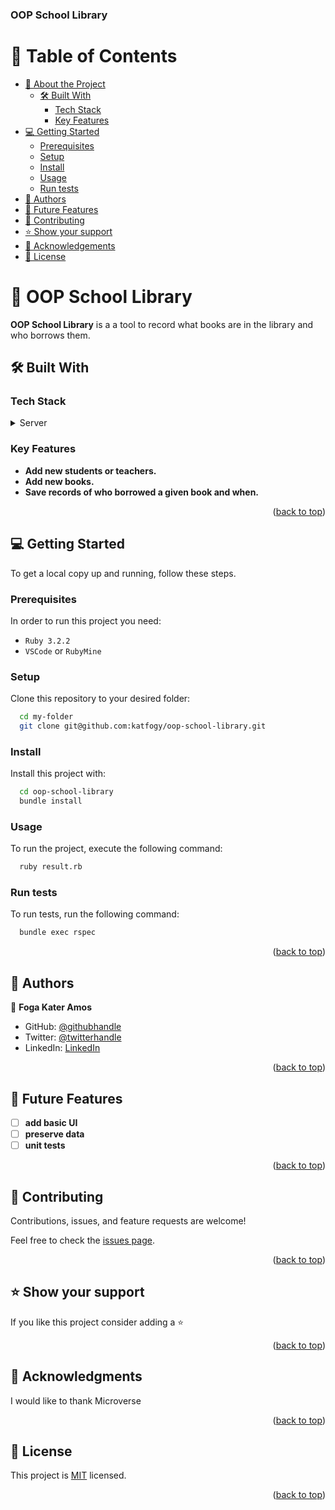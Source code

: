 <a name="readme-top"></a>

<h3><b>OOP School Library</b></h3>

</div>

<!-- TABLE OF CONTENTS -->

# 📗 Table of Contents

- [📖 About the Project](#about-project)
   - [🛠 Built With](#built-with)
      - [Tech Stack](#tech-stack)
      - [Key Features](#key-features)
- [💻 Getting Started](#getting-started)
   - [Prerequisites](#prerequisites)
   - [Setup](#setup)
   - [Install](#install)
   - [Usage](#usage)
   - [Run tests](#run-tests)
- [👥 Authors](#authors)
- [🔭 Future Features](#future-features)
- [🤝 Contributing](#contributing)
- [⭐️ Show your support](#support)
- [🙏 Acknowledgements](#acknowledgements)
- [📝 License](#license)

<!-- PROJECT DESCRIPTION -->

# 📖 OOP School Library <a name="about-project"></a>

**OOP School Library** is a  a tool to record what books are in the library and who borrows them.

## 🛠 Built With <a name="built-with"></a>

### Tech Stack <a name="tech-stack"></a>

<details>
  <summary>Server</summary>
  <ul>
    <li><a href="https://www.ruby-lang.org/en/">Ruby</a></li>
  </ul>
</details>

<!-- Features -->

### Key Features <a name="key-features"></a>

- **Add new students or teachers.**
- **Add new books.**
- **Save records of who borrowed a given book and when.**

<p align="right">(<a href="#readme-top">back to top</a>)</p>

<!-- GETTING STARTED -->

## 💻 Getting Started <a name="getting-started"></a>

To get a local copy up and running, follow these steps.

### Prerequisites

In order to run this project you need:

- `Ruby 3.2.2`
- `VSCode` or `RubyMine`

### Setup

Clone this repository to your desired folder:

```sh
  cd my-folder
  git clone git@github.com:katfogy/oop-school-library.git
```

### Install

Install this project with:

```sh
  cd oop-school-library
  bundle install
```

### Usage

To run the project, execute the following command:

```sh
  ruby result.rb
```

### Run tests

To run tests, run the following command:

```sh
  bundle exec rspec
```

<p align="right">(<a href="#readme-top">back to top</a>)</p>

<!-- AUTHORS -->

## 👥 Authors <a name="authors"></a>

👤  **Foga Kater Amos**

- GitHub: [@githubhandle](https://github.com/katfogy)
- Twitter: [@twitterhandle](https://twitter.com/twitterhandle)
- LinkedIn: [LinkedIn](https://www.linkedin.com/in/foga-amos-2b5371103/)
<p align="right">(<a href="#readme-top">back to top</a>)</p>

<!-- FUTURE FEATURES -->

## 🔭 Future Features <a name="future-features"></a>

- [ ] **add basic UI**
- [ ] **preserve data**
- [ ] **unit tests**

<p align="right">(<a href="#readme-top">back to top</a>)</p>

<!-- CONTRIBUTING -->

## 🤝 Contributing <a name="contributing"></a>

Contributions, issues, and feature requests are welcome!

Feel free to check the [issues page](https://github.com/katfogy/oop-school-library/issues).

<p align="right">(<a href="#readme-top">back to top</a>)</p>

<!-- SUPPORT -->

## ⭐️ Show your support <a name="support"></a>

If you like this project consider adding a ⭐️

<p align="right">(<a href="#readme-top">back to top</a>)</p>

<!-- ACKNOWLEDGEMENTS -->

## 🙏 Acknowledgments <a name="acknowledgements"></a>

I would like to thank Microverse

<p align="right">(<a href="#readme-top">back to top</a>)</p>

<!-- LICENSE -->

## 📝 License <a name="license"></a>

This project is [MIT](./LICENSE) licensed.

<p align="right">(<a href="#readme-top">back to top</a>)</p>